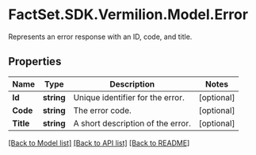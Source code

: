 # FactSet.SDK.Vermilion.Model.Error
Represents an error response with an ID, code, and title.

## Properties

Name | Type | Description | Notes
------------ | ------------- | ------------- | -------------
**Id** | **string** | Unique identifier for the error. | [optional] 
**Code** | **string** | The error code. | [optional] 
**Title** | **string** | A short description of the error. | [optional] 

[[Back to Model list]](../README.md#documentation-for-models) [[Back to API list]](../README.md#documentation-for-api-endpoints) [[Back to README]](../README.md)

